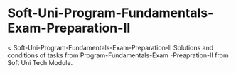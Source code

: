 # Soft-Uni-Program-Fundamentals-Exam-Preparation-II 
 < Soft-Uni-Program-Fundamentals-Exam-Preparation-II Solutions and conditions of tasks from Program-Fundamentals-Exam -Preapration-II from Soft Uni Tech Module.
